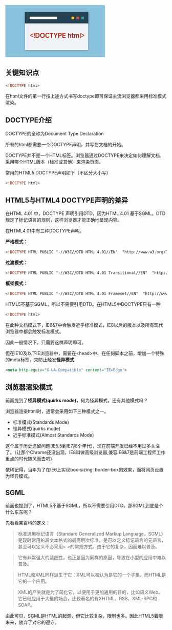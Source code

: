 ![DOCTYPE](../imgs/doctype.png)
## 关键知识点
```html
<!DOCTYPE html>
```
在html文件的第一行按上述方式书写doctype即可保证主流浏览器都采用标准模式渲染。

## DOCTYPE介绍
DOCTYPE的全称为Document Type Declaration

所有的html都需要一个DOCTYPE声明，并写在文档的开始。

DOCTYPE并不是一个HTML标签。浏览器通过DOCTYPE来决定如何理解文档，采用哪个HTML版本（标准或其他）来渲染页面。

常用的HTML5 DOCTYPE声明如下（不区分大小写）

```html
<!DOCTYPE html>
```
## HTML5与HTML4 DOCTYPE声明的差异
在HTML 4.01 中，DOCTYPE 声明引用DTD，因为HTML 4.01 基于SGML。DTD 规定了标记语言的规则，这样浏览器才能正确地呈现内容。

在HTML4.01中有三种DOCTYPE声明。

**严格模式：**
```html
<!DOCTYPE HTML PUBLIC "-//W3C//DTD HTML 4.01//EN"  "http://www.w3.org/TR/html4/strict.dtd">
```

**过渡模式：**
```html
<!DOCTYPE HTML PUBLIC "-//W3C//DTD HTML 4.01 Transitional//EN"  "http://www.w3.org/TR/html4/loose.dtd">
```
**框架模式：**
```html
<!DOCTYPE HTML PUBLIC "-//W3C//DTD HTML 4.01 Frameset//EN"  "http://www.w3.org/TR/html4/frameset.dtd">
```
HTML5不基于SGML，所以不需要引用DTD。在HTML5中DOCTYPE只有一种
```html
<!DOCTYPE html>
```
在此种文档模式下，IE6&7中会触发近乎标准模式，IE8以后的版本以及所有现代浏览器中都会触发标准模式。

因此一般情况下，只需要这样声明即可。

但在IE10及以下IE浏览器中，需要在&lt;head&gt;中、在任何脚本之前，增加一个特殊的meta标签，来防止触发**怪异模式**
```html
<meta http-equiv="X-UA-Compatible" content="IE=Edge">
```
## 浏览器渲染模式
前面提到了**怪异模式(quirks mode)**，何为怪异模式，还有其他模式吗？

浏览器渲染html时，通常会采用如下三种模式之一。

* 标准模式(Standards Mode)
* 怪异模式(quirks mode)
* 近乎标准模式(Almost Standards Mode)

这个属于历史遗留问题(IE5.5到IE7那个年代)，现在前端开发已经不用过多关注了。（让那个Chrome还没出现，IE8叫做高级浏览器,兼容IE6&7是前端工程师工作重点的时代随风而去吧）

依稀记得，当年为了在IE6上实现box-sizing: border-box的效果，而将网页设置为怪异模式。


## SGML
前面也提到了，HTML5不基于SGML，所以不需要引用DTD。那SGML到底是个什么东东呢？

先看看某百科的定义：

> 标准通用标记语言（Standard Generalized Markup Language，SGML）是现时常用的超文本格式的最高层次标准，是可以定义标记语言的元语言，甚至可以定义不必采用&lt; &gt;的常规方式。由于它的复杂，因而难以普及。

> 它有非常强大的适应性，也正是因为同样的原因，导致在小型的应用中难以普及。

> HTML和XML同样派生于它：XML可以被认为是它的一个子集，而HTML是它的一个应用。

> XML的产生就是为了简化它，以便用于更加通用的目的，比如语义Web。它已经应用于大量的场合，比较著名的有XHTML、RSS、XML-RPC和SOAP。

由此可见，SGML是HTML的起源，但它比较复杂，限制也多。因此HTML5着眼未来，放弃了对它的遵守。
